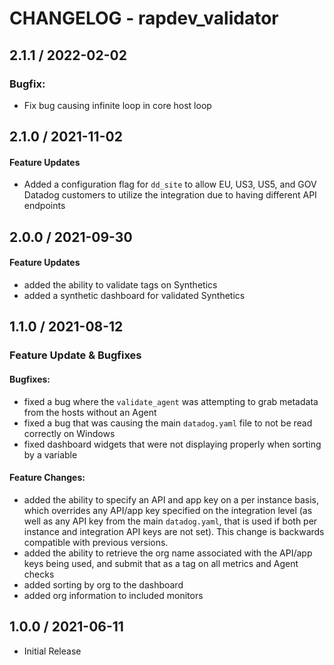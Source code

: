 # CHANGELOG - rapdev_validator

## 2.1.1 / 2022-02-02

### Bugfix:
  * Fix bug causing infinite loop in core host loop 

## 2.1.0 / 2021-11-02

#### Feature Updates
  * Added a configuration flag for `dd_site` to allow EU, US3, US5, and GOV Datadog customers to utilize the integration due to having different API endpoints

## 2.0.0 / 2021-09-30

#### Feature Updates
  * added the ability to validate tags on Synthetics
  * added a synthetic dashboard for validated Synthetics

## 1.1.0 / 2021-08-12
### Feature Update & Bugfixes

#### Bugfixes:
  * fixed a bug where the `validate_agent` was attempting to grab metadata from the hosts without an Agent
  * fixed a bug that was causing the main `datadog.yaml` file to not be read correctly on Windows
  * fixed dashboard widgets that were not displaying properly when sorting by a variable

#### Feature Changes:
  * added the ability to specify an API and app key on a per instance basis, which overrides any API/app key specified on the integration level (as well as any API key from the main `datadog.yaml`, that is used if both per instance and integration API keys are not set). This change is backwards compatible with previous versions.
  * added the ability to retrieve the org name associated with the API/app keys being used, and submit that as a tag on all metrics and Agent checks
  * added sorting by org to the dashboard
  * added org information to included monitors

## 1.0.0 / 2021-06-11
* Initial Release
